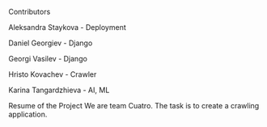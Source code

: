 Contributors

Aleksandra Staykova - Deployment

Daniel Georgiev - Django

Georgi Vasilev - Django

Hristo Kovachev - Crawler

Karina Tangardzhieva - AI, ML

Resume of the Project
We are team Cuatro. The task is to create a crawling application.


